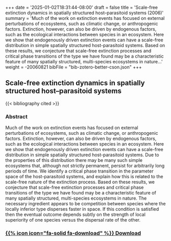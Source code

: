 +++
date = '2025-01-02T18:31:44-08:00'
draft = false
title = 'Scale-free extinction dynamics in spatially structured host–parasitoid systems (2006)'
summary = 'Much of the work on extinction events has focused on external perturbations of ecosystems, such as climatic change, or anthropogenic factors. Extinction, however, can also be driven by endogenous factors, such as the ecological interactions between species in an ecosystem. Here we show that endogenously driven extinction events can have a scale-free distribution in simple spatially structured host-parasitoid systems. Based on these results, we conjecture that scale-free extinction processes and critical phase transitions of the type we have found may be a characteristic feature of many spatially structured, multi-species ecosystems in nature...'
weight = -20060821
bibFile = "bib-zotero-better-cson.json"
+++
<!-- Must include "bib" in filename: https://labs.loupbrun.ca/hugo-cite/usage/ -->

## Scale-free extinction dynamics in spatially structured host–parasitoid systems

<!--  
{{< cite "killingbackScalefree2006" >}}
 -->
{{< bibliography cited >}}


### Abstract

Much of the work on extinction events has focused on external perturbations of ecosystems, such as climatic change, or anthropogenic factors. Extinction, however, can also be driven by endogenous factors, such as the ecological interactions between species in an ecosystem. Here we show that endogenously driven extinction events can have a scale-free distribution in simple spatially structured host-parasitoid systems. Due to the properties of this distribution there may be many such simple ecosystems that, although not strictly permanent, persist for arbitrarily long periods of time. We identify a critical phase transition in the parameter space of the host-parasitoid systems, and explain how this is related to the scale-free nature of the extinction process. Based on these results, we conjecture that scale-free extinction processes and critical phase transitions of the type we have found may be a characteristic feature of many spatially structured, multi-species ecosystems in nature. The necessary ingredient appears to be competition between species where the locally inferior type disperses faster in space. If this condition is satisfied then the eventual outcome depends subtly on the strength of local superiority of one species versus the dispersal rate of the other. 


### [{{% icon icon="fa-solid fa-download" %}} Download](../killingback06.pdf)
